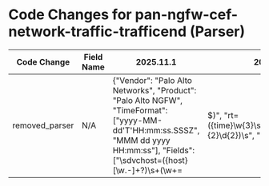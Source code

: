 # Code Changes for pan-ngfw-cef-network-traffic-trafficend (Parser)

| Code Change | Field Name | 2025.11.1 | 2025.12.1 |
|-------------|------------|-----------|------------|
| removed_parser | N/A | {"Vendor": "Palo Alto Networks", "Product": "Palo Alto NGFW", "TimeFormat": ["yyyy-MM-dd'T'HH:mm:ss.SSSZ", "MMM dd yyyy HH:mm:ss"], "Fields": ["\sdvchost=({host}[\w.-]+?)\s+(\w+=|$)", "rt=({time}\w{3}\s\d{2}\s\d{4}\s(\d{2}:){2}\d{2})\s", "\ssrc=(0.0.0.0|({src_ip}((([0-9a-fA-F.]{0,4}):{1,2}){1,7}([0-9a-fA-F]){0,4})|(((25[0-5]|(2[0-4]|1\d|[0-9]|)\d)\.?\b){4})))\s+(\w+=|$)", "\sdst=(0.0.0.0|({src_ip}((([0-9a-fA-F.]{0,4}):{1,2}){1,7}([0-9a-fA-F]){0,4})|(((25[0-5]|(2[0-4]|1\d|[0-9]|)\d)\.?\b){4})))\s+(\w+=|$)", "\ssourceTranslatedAddress=(0.0.0.0|({src_translated_ip}((([0-9a-fA-F.]{0,4}):{1,2}){1,7}([0-9a-fA-F]){0,4})|(((25[0-5]|(2[0-4]|1\d|[0-9]|)\d)\.?\b){4})))\s+(\w+=|$)", "\sdestinationTranslatedAddress=(0.0.0.0|({dest_translated_ip}((([0-9a-fA-F.]{0,4}):{1,2}){1,7}([0-9a-fA-F]){0,4})|(((25[0-5]|(2[0-4]|1\d|[0-9]|)\d)\.?\b){4})))\s+(\w+=|$)", "\scs1=({rule}[^=]+?)\s+(\w+=|$)", "\sduser=({user}[\w\.\-\!\#\^\~]{1,40}\$?)@({domain}[^\s@]+)\s+(\w+=|$)", "\sduser=(({domain}[^\\\s]+)?\\+)?(|({user}[\w\.\-\!\#\^\~]{1,40}\$?))\s+(\w+=|$)", "\ssuser=({user}[\w\.\-\!\#\^\~]{1,40}\$?)@({domain}[^\s@]+)\s+(\w+=|$)", "\ssuser=(({domain}[^\\\s]+)?\\+)?(|({user}[\w\.\-\!\#\^\~]{1,40}\$?))\s+(\w+=|$)", "\sapp=({network_app}[^=]+?)\s+(\w+=|$)", "\scs4=({src_network_zone}[^=]+?)\s+(\w+=|$)", "\scs5=({dest_network_zone}[^=]+?)\s+(\w+=|$)", "\sspt=(0|({src_port}\d{1,5}))\s+(\w+=|$)", "\sdpt=(0|({dest_port}\d{1,5}))\s+(\w+=|$)", "\ssourceTranslatedPort=(0|({src_translated_port}\d{1,5}))\s+(\w+=|$)", "\sdestinationTranslatedPort=(0|({dest_translated_port}\d{1,5}))\s+(\w+=|$)", "\sproto=({protocol}[^=]+?)\s+(\w+=|$)", "\sact=(|({result}[^=]+?))(\s+\w+=|\s*$)", "\sin=({bytes_in}\d+)\s+(\w+=|$)", "\sout=({bytes_out}\d+)\s+(\w+=|$)", "externalId=({alert_id}[^\s]+)", "\sreason=(?:n\/a|({result_reason}[^=]+?))\s+(\w+=|$)", "\sPanOSThreatID=\"*({alert_name}[^\"=\(]+?)(\s*\([^\)]+?\)?)\"*\s+\w+=", "((?:1969-[^,]+?)|({time}\d\d\d\d-\d\d-\d\dT\d\d:\d\d:\d\d\.\d+[\+-]\d+:\d+))", "deviceInboundInterface=({src_interface}[^\s]+)", "deviceOutboundInterface=({dest_interface}[^\s]+)", "deviceExternalId=({serial_num}\d+)", "({event_category}TRAFFIC)"], "DupFields": ["host->device_name"], "Name": "pan-ngfw-cef-network-traffic-trafficend", "Conditions": ["CEF:0|Palo Alto Networks|", "|TRAFFIC|end|"], "ParserVersion": "v1.0.0"} | N/A |
